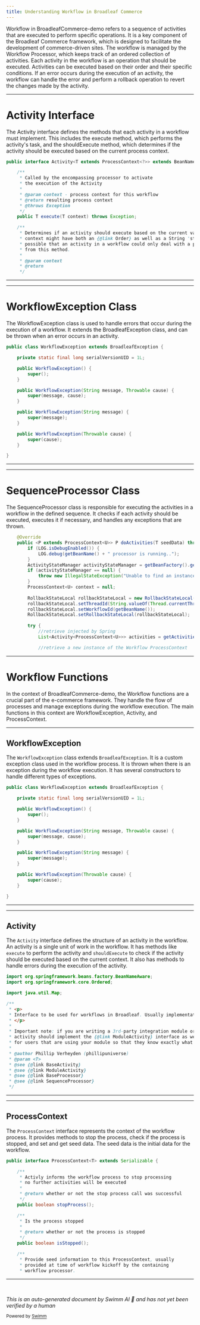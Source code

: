 ```yaml
---
title: Understanding Workflow in Broadleaf Commerce
---
```

Workflow in BroadleafCommerce-demo refers to a sequence of activities that are executed to perform specific operations. It is a key component of the Broadleaf Commerce framework, which is designed to facilitate the development of commerce-driven sites. The workflow is managed by the Workflow Processor, which keeps track of an ordered collection of activities. Each activity in the workflow is an operation that should be executed. Activities can be executed based on their order and their specific conditions. If an error occurs during the execution of an activity, the workflow can handle the error and perform a rollback operation to revert the changes made by the activity.

<SwmSnippet path="/core/broadleaf-framework/src/main/java/org/broadleafcommerce/core/workflow/Activity.java" line="43">

---

# Activity Interface

The Activity interface defines the methods that each activity in a workflow must implement. This includes the execute method, which performs the activity's task, and the shouldExecute method, which determines if the activity should be executed based on the current process context.

```java
public interface Activity<T extends ProcessContext<?>> extends BeanNameAware, Ordered {

    /**
     * Called by the encompassing processor to activate
     * the execution of the Activity
     * 
     * @param context - process context for this workflow
     * @return resulting process context
     * @throws Exception
     */
    public T execute(T context) throws Exception;

    /**
     * Determines if an activity should execute based on the current values in the {@link ProcessContext}. For example, a
     * context might have both an {@link Order} as well as a String 'status' of what the order should be changed to. It is
     * possible that an activity in a workflow could only deal with a particular status change, and thus could return false
     * from this method.
     * 
     * @param context
     * @return
     */
```

---

</SwmSnippet>

<SwmSnippet path="/core/broadleaf-framework/src/main/java/org/broadleafcommerce/core/workflow/WorkflowException.java" line="22">

---

# WorkflowException Class

The WorkflowException class is used to handle errors that occur during the execution of a workflow. It extends the BroadleafException class, and can be thrown when an error occurs in an activity.

```java
public class WorkflowException extends BroadleafException {

    private static final long serialVersionUID = 1L;

    public WorkflowException() {
        super();
    }

    public WorkflowException(String message, Throwable cause) {
        super(message, cause);
    }

    public WorkflowException(String message) {
        super(message);
    }

    public WorkflowException(Throwable cause) {
        super(cause);
    }

}
```

---

</SwmSnippet>

<SwmSnippet path="/core/broadleaf-framework/src/main/java/org/broadleafcommerce/core/workflow/SequenceProcessor.java" line="45">

---

# SequenceProcessor Class

The SequenceProcessor class is responsible for executing the activities in a workflow in the defined sequence. It checks if each activity should be executed, executes it if necessary, and handles any exceptions that are thrown.

```java
    @Override
    public <P extends ProcessContext<U>> P doActivities(T seedData) throws WorkflowException {
        if (LOG.isDebugEnabled()) {
            LOG.debug(getBeanName() + " processor is running..");
        }
        ActivityStateManager activityStateManager = getBeanFactory().getBean(ActivityStateManager.class, "blActivityStateManager");
        if (activityStateManager == null) {
            throw new IllegalStateException("Unable to find an instance of ActivityStateManager registered under bean id blActivityStateManager");
        }
        ProcessContext<U> context = null;
        
        RollbackStateLocal rollbackStateLocal = new RollbackStateLocal();
        rollbackStateLocal.setThreadId(String.valueOf(Thread.currentThread().getId()));
        rollbackStateLocal.setWorkflowId(getBeanName());
        RollbackStateLocal.setRollbackStateLocal(rollbackStateLocal);
        
        try {
            //retrieve injected by Spring
            List<Activity<ProcessContext<U>>> activities = getActivities();

            //retrieve a new instance of the Workflow ProcessContext
```

---

</SwmSnippet>

# Workflow Functions

In the context of BroadleafCommerce-demo, the Workflow functions are a crucial part of the e-commerce framework. They handle the flow of processes and manage exceptions during the workflow execution. The main functions in this context are WorkflowException, Activity, and ProcessContext.

<SwmSnippet path="/core/broadleaf-framework/src/main/java/org/broadleafcommerce/core/workflow/WorkflowException.java" line="22">

---

## WorkflowException

The `WorkflowException` class extends `BroadleafException`. It is a custom exception class used in the workflow process. It is thrown when there is an exception during the workflow execution. It has several constructors to handle different types of exceptions.

```java
public class WorkflowException extends BroadleafException {

    private static final long serialVersionUID = 1L;

    public WorkflowException() {
        super();
    }

    public WorkflowException(String message, Throwable cause) {
        super(message, cause);
    }

    public WorkflowException(String message) {
        super(message);
    }

    public WorkflowException(Throwable cause) {
        super(cause);
    }

}
```

---

</SwmSnippet>

<SwmSnippet path="/core/broadleaf-framework/src/main/java/org/broadleafcommerce/core/workflow/Activity.java" line="22">

---

## Activity

The `Activity` interface defines the structure of an activity in the workflow. An activity is a single unit of work in the workflow. It has methods like `execute` to perform the activity and `shouldExecute` to check if the activity should be executed based on the current context. It also has methods to handle errors during the execution of the activity.

```java
import org.springframework.beans.factory.BeanNameAware;
import org.springframework.core.Ordered;

import java.util.Map;

/**
 * <p>
 * Interface to be used for workflows in Broadleaf. Usually implementations will subclass {@link BaseActivity}.
 * </p>
 * 
 * Important note: if you are writing a 3rd-party integration module or adding a module outside of the Broadleaf core, your
 * activity should implement the {@link ModuleActivity} interface as well. This ensures that there is proper logging
 * for users that are using your module so that they know exactly what their final workflow configuration looks like.
 *
 * @author Phillip Verheyden (phillipuniverse)
 * @param <T>
 * @see {@link BaseActivity}
 * @see {@link ModuleActivity}
 * @see {@link BaseProcessor}
 * @see {@link SequenceProcessor}
 */
```

---

</SwmSnippet>

<SwmSnippet path="/core/broadleaf-framework/src/main/java/org/broadleafcommerce/core/workflow/ProcessContext.java" line="22">

---

## ProcessContext

The `ProcessContext` interface represents the context of the workflow process. It provides methods to stop the process, check if the process is stopped, and set and get seed data. The seed data is the initial data for the workflow.

```java
public interface ProcessContext<T> extends Serializable {

    /**
     * Activly informs the workflow process to stop processing
     * no further activities will be executed
     *
     * @return whether or not the stop process call was successful
     */
    public boolean stopProcess();

    /**
     * Is the process stopped
     *
     * @return whether or not the process is stopped
     */
    public boolean isStopped();

    /**
     * Provide seed information to this ProcessContext, usually
     * provided at time of workflow kickoff by the containing
     * workflow processor.
```

---

</SwmSnippet>

&nbsp;

*This is an auto-generated document by Swimm AI 🌊 and has not yet been verified by a human*

<SwmMeta version="3.0.0" repo-id="Z2l0aHViJTNBJTNBQnJvYWRsZWFmQ29tbWVyY2UtZGVtbyUzQSUzQWdpbGFkbmF2b3Q=" repo-name="BroadleafCommerce-demo" doc-type="overview"><sup>Powered by [Swimm](/)</sup></SwmMeta>
